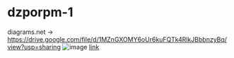 # dzporpm-1
diagrams.net -> https://drive.google.com/file/d/1MZnGXOMY6oUr6kuFQTk4RlkJBbbnzyBq/view?usp=sharing
![image](https://user-images.githubusercontent.com/98107469/212836494-92dc1921-3b37-494e-87f0-bbcbe8e3b16c.png)
[link](https://drive.google.com/file/d/1MZnGXOMY6oUr6kuFQTk4RlkJBbbnzyBq/view?usp=sharing)
